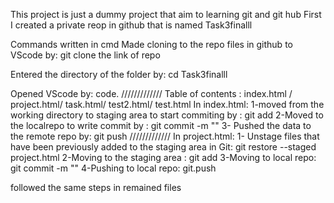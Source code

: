 This project is just a dummy project that aim to learning git and git hub
First I created a private reop in github that is named Task3finalll

Commands written in cmd
Made cloning to the repo files in github to VScode by:
git clone the link of repo 

Entered the directory of the folder by:
cd Task3finalll

Opened VScode by:
code. 
/////////////
Table of contents : index.html / project.html/ task.html/ test2.html/ test.html 
In index.html:
1-moved from the working directory to staging area to start commiting by : git add
2-Moved to the localrepo to write commit by : git commit -m ""
3- Pushed the data to the remote repo by: git push 
/////////////
In project.html:
1-  Unstage files that have been previously added to the staging area in Git:  git restore --staged project.html 
2-Moving to the staging area : git add 
3-Moving to local repo: git commit -m ""
4-Pushing to local repo: git.push

followed the same steps in remained files 
